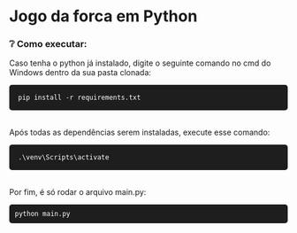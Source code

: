 # Jogo da forca em Python

### :grey_question: Como executar:

Caso tenha o python já instalado, digite o seguinte comando no cmd do Windows dentro da sua pasta clonada:
<div style="background-color: #1e1e1e; color: white; padding: 16px; border-radius: 5px; position: relative; overflow-x: auto;">
  <code style="font-family: monospace">pip install -r requirements.txt</code>
</div><br>

Após todas as dependências serem instaladas, execute esse comando:
<div style="background-color: #1e1e1e; color: white; padding: 16px; border-radius: 5px; position: relative; overflow-x: auto;">
  <code style="font-family: monospace">.\venv\Scripts\activate</code>
</div><br>

Por fim, é só rodar o arquivo main.py:
<div style="background-color: #1e1e1e; color: white; padding: 10px; border-radius: 5px; position: relative; overflow-x: auto;">
  <code style="font-family: monospace;">python main.py</code>
</div>
